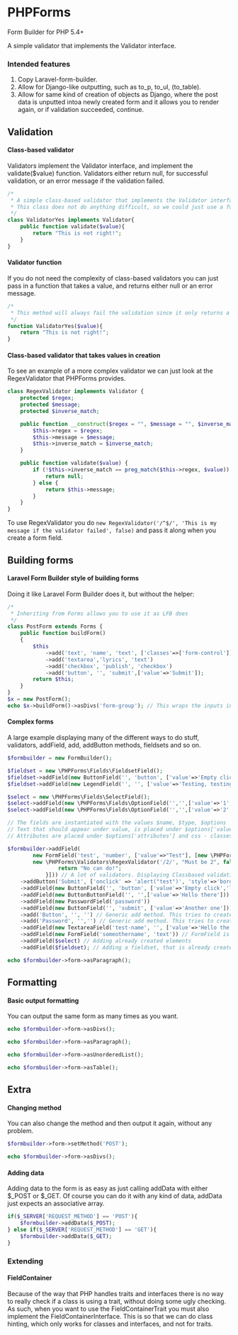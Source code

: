 # PHPForms
Form Builder for PHP 5.4+

A simple validator that implements the Validator interface.

### Intended features 
1. Copy Laravel-form-builder.
2. Allow for Django-like outputting, such as to_p, to_ul, (to_table). 
3. Allow for same kind of creation of objects as Django, where the post data is unputted intoa newly created form and it allows you to render again, or if validation succeeded, continue.


## Validation
#### Class-based validator
Validators implement the Validator interface, and implement the validate($value) function. 
Validators either return null, for successful validation, or an error message if the validation failed.
```php
/*
 * A simple class-based validator that implements the Validator interface
 * This class does not do anything difficult, so we could just use a function based validator here
 */
class ValidatorYes implements Validator{
    public function validate($value){
        return "This is not right!";
    }
}
```

#### Validator function
If you do not need the complexity of class-based validators you can just pass in a function that takes a value, and returns either null or an error message.
```php
/*
 * This method will always fail the validation since it only returns a string
 */
function ValidatorYes($value){
    return "This is not right!";
}
```

#### Class-based validator that takes values in creation
To see an example of a more complex validator we can just look at the RegexValidator that PHPForms provides.
```php
class RegexValidator implements Validator {
    protected $regex;
    protected $message;
    protected $inverse_match;

    public function __construct($regex = "", $message = "", $inverse_match = false) {
        $this->regex = $regex;
        $this->message = $message;
        $this->inverse_match = $inverse_match;
    }

    public function validate($value) {
        if (!$this->inverse_match == preg_match($this->regex, $value)) {
            return null;
        } else {
            return $this->message;
        }
    }
}
```

To use RegexValidator you do ```new RegexValidator('/^$/', 'This is my message if the validator failed', false)``` and pass it along when you create a form field.

## Building forms
#### Laravel Form Builder style of building forms
Doing it like Laravel Form Builder does it, but without the helper:
```php
/*
 * Inheriting from Forms allows you to use it as LFB does
 */
class PostForm extends Forms {
    public function buildForm()
    {
        $this
            ->add('text', 'name', 'text', ['classes'=>['form-control']])
            ->add('textarea','lyrics', 'text')
            ->add('checkbox', 'publish', 'checkbox')
            ->add('button', '', 'submit',['value'=>'Submit']);
        return $this;
    }
}
$x = new PostForm();
echo $x->buildForm()->asDivs('form-group'); // This wraps the inputs in divs with the class form-group on them
```


#### Complex forms
A large example displaying many of the different ways to do stuff, validators, addField, add, addButton methods, fieldsets and so on.
```php
$formbuilder = new FormBuilder();

$fieldset = new \PHPForms\Fields\FieldsetField();
$fieldset->addField(new ButtonField('', 'button', ['value'=>'Empty click']));
$fieldset->addField(new LegendField('', '', ['value'=>'Testing, testing']));

$select = new \PHPForms\Fields\SelectField();
$select->addField(new \PHPForms\Fields\OptionField('','',['value'=>'1','text'=>'My text']));
$select->addField(new \PHPForms\Fields\OptionField('','',['value'=>'2', 'text'=>'Some other text']));

// The fields are instantiated with the values $name, $type, $options
// Text that should appear under value, is placed under $options['value'] and so on
// Attributes are placed under $options['attributes'] and css - classes $options['classes']

$formbuilder->addField(
        new FormField('test', 'number', ['value'=>"Test"], [new \PHPForms\Validators\ValueRangeValidator(1, 3, "Value must be between 1 and 3")/*, new \PHPForms\Validators\MinValueValidator(8, "Value must be at least 8.")*/, new \PHPForms\Validators\MaxValueValidator(5, "Value must be at most 5."), new \PHPForms\Validators\RegexValidator('/3/', "Must not be 3", true),
        new \PHPForms\Validators\RegexValidator('/2/', "Must be 2", false), function($value){
                return "No can do!";
            }])) // A lot of validators. Displaying Classbased validation and also method validation. This of course works if you pass a string to a method as well
    ->addButton('Submit', ['onclick' => 'alert("test")', 'style'=>'border:10px solid black;']) // A button added by the helper addButton, this will always create a submit button. Displaying setting onclick of the button, and also style
    ->addField(new ButtonField('', 'button', ['value'=>'Empty click','label'=>['wrap'=>true, 'value'=>'This is my label']])) // Button that is wrapped by a label with the text 'This is my label'
    ->addField(new ButtonButtonField('', '',['value'=>'Hello there']))
    ->addField(new PasswordField('password'))
    ->addField(new ButtonField('', 'submit', ['value'=>'Another one']))
    ->add('Button', '', '') // Generic add method. This tries to create a field with the class ButtonField
    ->add('Password', '','') // Generic add method. This tries to create a field with the class PasswordField, name = '', and type = '' since it doesn't care about type
    ->addField(new TextareaField('test-name', '', ['value'=>'Hello the textarea'])) // Textarea with name test-name, and the type doesn't matter. The text that will be in the textarea is given by 'value'=>'Hello the textarea'
    ->addField(new FormField('someothername', 'text')) // FormField is a generic field, so the element will be a <input name='someothername' type='text'> in this case
    ->addField($select) // Adding already created elements
    ->addField($fieldset); // Adding a fieldset, that is already created

echo $formbuilder->form->asParagraph();
```


## Formatting
#### Basic output formatting
You can output the same form as many times as you want.
```php
echo $formbuilder->form->asDivs();

echo $formbuilder->form->asParagraph();

echo $formbuilder->form->asUnorderedList();

echo $formbuilder->form->asTable();
```

## Extra
#### Changing method
You can also change the method and then output it again, without any problem.
```php
$formbuilder->form->setMethod('POST');

echo $formbuilder->form->asDivs();
```

#### Adding data
Adding data to the form is as easy as just calling addData with either $_POST or $_GET. Of course you can do it with any kind of data, addData just expects an associative array.
```php
if($_SERVER['REQUEST_METHOD'] == 'POST'){
    $formbuilder->addData($_POST);
} else if($_SERVER['REQUEST_METHOD'] == 'GET'){
    $formbuilder->addData($_GET);
}
```

### Extending
#### FieldContainer
Because of the way that PHP handles traits and interfaces there is no way to really check if a class is using a trait, without doing some ugly checking.
As such, when you want to use the FieldContainerTrait you must also implement the FieldContainerInterface. This is so that we can do class hinting, which only works for classes and interfaces, and not for traits.